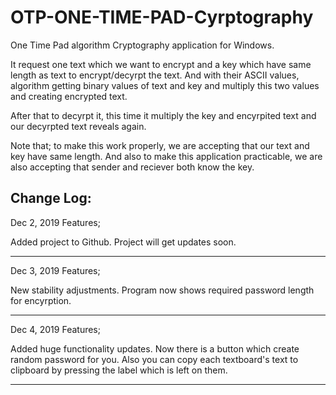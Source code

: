 # OTP-ONE-TIME-PAD-Cyrptography

One Time Pad algorithm Cryptography application for Windows.

It request one text which we want to encrypt and a key which have same length as text to encrypt/decyrpt the text. 
And with their ASCII values, algorithm getting binary values of text and key and multiply this two values and creating encrypted text.

After that to decyrpt it, this time it multiply the key and encyrpited text and our decyrpted text reveals again.

Note that; to make this work properly, we are accepting that our text and key have same length. And also to make this application practicable, we are also accepting that sender and reciever both know the key.

Change Log:
-------------------------------
Dec 2, 2019 Features;

Added project to Github. Project will get updates soon.

-------------------------------
Dec 3, 2019 Features;

New stability adjustments. Program now shows required password length for encyrption.

-------------------------------
Dec 4, 2019 Features;

Added huge functionality updates. Now there is a button which create random password for you. Also you can copy each textboard's text to clipboard by pressing the label which is left on them.

-------------------------------

